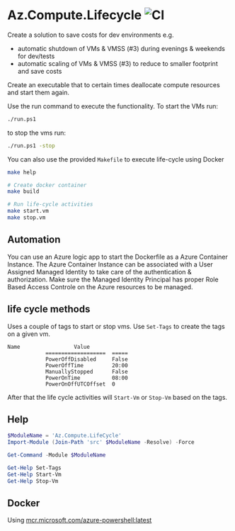 # Az.Compute.Lifecycle ![CI](https://github.com/MarkWarneke/Az.Compute.Lifecycle/workflows/CI/badge.svg)

Create a solution to save costs for dev environments e.g.

- automatic shutdown of VMs & VMSS (#3) during evenings & weekends for dev/tests
- automatic scaling of VMs & VMSS (#3) to reduce to smaller footprint and save costs

Create an executable that to certain times deallocate compute resources and start them again.

Use the run command to execute the functionality.
To start the VMs run:

```bash
./run.ps1
```

to stop the vms run:


```bash
./run.ps1 -stop
```

You can also use the provided `Makefile` to execute life-cycle using Docker

```bash
make help

# Create docker container
make build

# Run life-cycle activities
make start.vm
make stop.vm
```

## Automation

You can use an Azure logic app to start the Dockerfile as a Azure Container Instance.
The Azure Container Instance can be associated with a User Assigned Managed Identity to take care of the authentication & authorization.
Make sure the Managed Identity Principal has proper Role Based Access Controle on the Azure resources to be managed.

## life cycle methods

Uses a couple of tags to start or stop vms.
Use `Set-Tags` to create the tags on a given vm.

```
Name                 Value
            ===================  =====
            PowerOffDisabled     False
            PowerOffTime         20:00
            ManuallyStopped      False
            PowerOnTime          08:00
            PowerOnOffUTCOffset  0
```

After that the life cycle activities will `Start-Vm` or `Stop-Vm` based on the tags.

## Help

```powershell
$ModuleName = 'Az.Compute.LifeCycle'
Import-Module (Join-Path 'src' $ModuleName -Resolve) -Force

Get-Command -Module $ModuleName

Get-Help Set-Tags
Get-Help Start-Vm
Get-Help Stop-Vm
```

## Docker

Using [mcr.microsoft.com/azure-powershell:latest](https://hub.docker.com/_/microsoft-azure-powershell)
